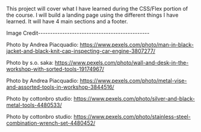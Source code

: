 This project will cover what I have learned during the CSS/Flex portion of the course. I will build a landing page using the different things I have learned. It will have 4 main sections and a footer. 


Image Credit----------------------------------------------

Photo by Andrea Piacquadio: https://www.pexels.com/photo/man-in-black-jacket-and-black-knit-cap-inspecting-car-engine-3807277/

Photo by s.o. saka: https://www.pexels.com/photo/wall-and-desk-in-the-workshop-with-sorted-tools-19174967/

Photo by Andrea Piacquadio: https://www.pexels.com/photo/metal-vise-and-assorted-tools-in-workshop-3844516/

Photo by cottonbro studio: https://www.pexels.com/photo/silver-and-black-metal-tools-4480533/

Photo by cottonbro studio: https://www.pexels.com/photo/stainless-steel-combination-wrench-set-4480452/